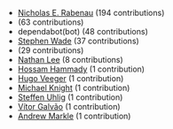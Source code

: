 * [Nicholas E. Rabenau](https://github.com/nerab) (194 contributions)
* [](https://github.com/apps/dependabot-preview) (63 contributions)
* dependabot(bot) (48 contributions)
* [Stephen Wade](https://github.com/stephenwade) (37 contributions)
* [](https://github.com/apps/dependabot) (29 contributions)
* [Nathan Lee](https://github.com/X0nic) (8 contributions)
* [Hossam Hammady](https://github.com/hammady) (1 contribution)
* [Hugo Veeger](https://github.com/dkhgh) (1 contribution)
* [Michael Knight](https://github.com/miknight) (1 contribution)
* [Steffen Uhlig](https://github.com/suhlig) (1 contribution)
* [Vítor Galvão](https://github.com/vitorgalvao) (1 contribution)
* [Andrew Markle](https://github.com/andrewmarkle) (1 contribution)